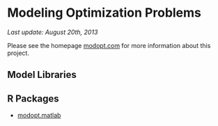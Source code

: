 # Modeling Optimization Problems

*Last update: August 20th, 2013*

Please see the homepage [modopt.com](http://www.modopt.com/) for more information about this project.

## Model Libraries

## R Packages

- [modopt.matlab](https://github.com/rhochreiter/modopt.matlab/)